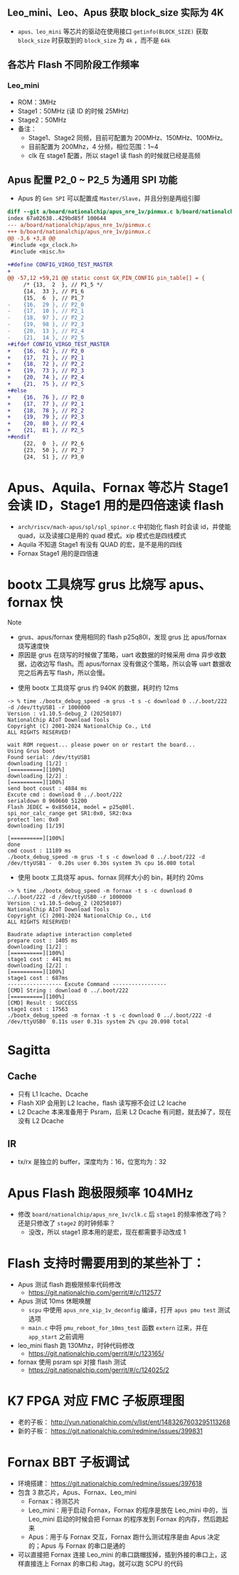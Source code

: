 
## Leo_mini、Leo、Apus 获取 block_size 实际为 4K
- `apus、leo_mini`  等芯片的驱动在使用接口 ` getinfo(BLOCK_SIZE) ` 获取 `block_size` 时获取到的 `block_size`  为 `4k` ，而不是 `64k` 



## 各芯片 Flash 不同阶段工作频率

### Leo_mini
- ROM：3MHz
- Stage1：50MHz (读 ID 的时候 25MHz)
- Stage2：50MHz
- 备注：
	- Stage1、Stage2 同频，目前可配置为 200MHz、150MHz、100MHz。
	- 目前配置为 200Mhz，4 分频，相位范围：1~4
	- clk 在 stage1 配置，所以 stage1 读 flash 的时候就已经是高频






## Apus 配置 P2_0 ~ P2_5 为通用 SPI 功能
- Apus 的 `Gen SPI` 可以配置成 `Master/Slave`，并且分别是两组引脚
```diff
diff --git a/board/nationalchip/apus_nre_1v/pinmux.c b/board/nationalchip/apus_nre_1v/pinmux.c
index 67a02638..429bd85f 100644
--- a/board/nationalchip/apus_nre_1v/pinmux.c
+++ b/board/nationalchip/apus_nre_1v/pinmux.c
@@ -3,6 +3,8 @@
 #include <gx_clock.h>
 #include <misc.h>
 
+#define CONFIG_VIRGO_TEST_MASTER
+
@@ -57,12 +59,21 @@ static const GX_PIN_CONFIG pin_table[] = {
     /* {13,  2  }, // P1_5 */
     {14,  33 }, // P1_6
     {15,  6  }, // P1_7
-    {16,  29 }, // P2_0
-    {17,  10 }, // P2_1
-    {18,  97 }, // P2_2
-    {19,  98 }, // P2_3
-    {20,  13 }, // P2_4
-    {21,  14 }, // P2_5
+#ifdef CONFIG_VIRGO_TEST_MASTER
+    {16,  62 }, // P2_0
+    {17,  71 }, // P2_1
+    {18,  72 }, // P2_2
+    {19,  73 }, // P2_3
+    {20,  74 }, // P2_4
+    {21,  75 }, // P2_5
+#else
+    {16,  76 }, // P2_0
+    {17,  77 }, // P2_1
+    {18,  78 }, // P2_2
+    {19,  79 }, // P2_3
+    {20,  80 }, // P2_4
+    {21,  81 }, // P2_5
+#endif
     {22,  0  }, // P2_6
     {23,  50 }, // P2_7
     {24,  51 }, // P3_0
```




# Apus、Aquila、Fornax 等芯片 Stage1 会读 ID，Stage1 用的是四倍速读 flash
- `arch/riscv/mach-apus/spl/spl_spinor.c` 中初始化 flash 时会读 id，并使能 quad，以及读接口是用的 quad 模式。xip 模式也是四线模式 
- Aquila 不知道 Stage1 有没有 QUAD 的宏，是不是用的四线
- Fornax Stage1 用的是四倍速 



# bootx 工具烧写 grus 比烧写 apus、fornax 快

> [!Note] 
>  -  grus、apus/fornax 使用相同的 flash p25q80l，发现 grus 比 apus/fornax 烧写速度快
>  - 原因是 grus 在烧写的时候做了策略，uart 收数据的时候采用 dma 异步收数据，边收边写 flash。而 apus/fornax 没有做这个策略，所以会等 uart 数据收完之后再去写 flash，所以会慢。



- 使用 bootx 工具烧写 grus 约 940K 的数据，耗时约 12ms
```
-> % time ./bootx_debug_speed -m grus -t s -c download 0 ../.boot/222 -d /dev/ttyUSB1 -r 1000000 
Version : v1.10.5-debug_2 (20250107)
NationalChip AIoT Download Tools
Copyright (C) 2001-2024 NationalChip Co., Ltd
ALL RIGHTS RESERVED!

wait ROM request... please power on or restart the board...
Using Grus boot
Found serial: /dev/ttyUSB1
downloading [1/2] : 
[==========][100%]
downloading [2/2] : 
[==========][100%]
send boot coust : 4884 ms
Excute cmd : download 0 ../.boot/222
serialdown 0 960660 51200
Flash JEDEC = 0x856014, model = p25q80l.
spi_nor_calc_range get SR1:0x0, SR2:0xa 
protect len: 0x0
downloading [1/19]

[==========][100%]
done
cmd coust : 11189 ms
./bootx_debug_speed -m grus -t s -c download 0 ../.boot/222 -d /dev/ttyUSB1 -  0.20s user 0.30s system 3% cpu 16.080 total
```
- 使用 bootx 工具烧写 apus、fornax 同样大小的 bin，耗时约 20ms
```
-> % time ./bootx_debug_speed -m fornax -t s -c download 0 ../.boot/222 -d /dev/ttyUSB0 -r 1000000 
Version : v1.10.5-debug_2 (20250107)
NationalChip AIoT Download Tools
Copyright (C) 2001-2024 NationalChip Co., Ltd
ALL RIGHTS RESERVED!

Baudrate adaptive interaction completed
prepare cost : 1405 ms
downloading [1/2] : 
[==========][100%]
stage1 cost : 441 ms
downloading [2/2] : 
[==========][100%]
stage1 cost : 687ms
----------------- Excute Command -----------------
[CMD] String : download 0 ../.boot/222
[==========][100%]
[CMD] Result : SUCCESS
stage1 cost : 17563
./bootx_debug_speed -m fornax -t s -c download 0 ../.boot/222 -d /dev/ttyUSB0  0.11s user 0.31s system 2% cpu 20.098 total
```




# Sagitta

## Cache
- 只有 L1 Icache、Dcache
- Flash XIP 会用到 L2 Icache，flash 读写擦不会过 L2 Icache
- L2 Dcache 本来准备用于 Psram，后来 L2 Dcache 有问题，就去掉了，现在没有 L2 Dcache

## IR
- tx/rx 是独立的 buffer，深度均为：16，位宽均为：32








# Apus Flash 跑极限频率 104MHz
- 修改 `board/nationalchip/apus_nre_1v/clk.c` 后 `stage1` 的频率修改了吗？还是只修改了 `stage2` 的时钟频率？
	- 没改，所以 stage1 原本用的是宏，现在都需要手动改成 1



# Flash 支持时需要用到的某些补丁：

- Apus 测试 flash 跑极限频率代码修改
	- https://git.nationalchip.com/gerrit/#/c/112577
- Apus 测试 10ms 休眠唤醒
	- `scpu` 中使用 ` apus_nre_xip_1v_deconfig ` 编译，打开 ` apus pmu test ` 测试选项
	- `main.c` 中将 ` pmu_reboot_for_10ms_test ` 函数 `extern` 过来，并在 `app_start` 之前调用
- leo_mini flash 跑 130Mhz，时钟代码修改
	- https://git.nationalchip.com/gerrit/#/c/123165/
- fornax 使用 psram spi 对接 flash 测试
	- https://git.nationalchip.com/gerrit/#/c/124025/2



# K7 FPGA 对应 FMC 子板原理图
- 老的子板： http://yun.nationalchip.com/v/list/ent/1483267603295113268
- 新的子板： https://git.nationalchip.com/redmine/issues/399831


# Fornax BBT 子板调试
- 环境搭建： https://git.nationalchip.com/redmine/issues/397618
- 包含 3 款芯片，Apus、Fornax、Leo_mini
	- Fornax：待测芯片
	- Leo_mini：用于启动 Fornax，Fornax 的程序是放在 Leo_mini 中的，当 Leo_mini 启动的时候会把 Fornax 的程序发到 Fornax 的内存，然后跑起来
	- Apus：用于与 Fornax 交互，Fornax 跑什么测试程序是由 Apus 决定的；Apus 与 Fornax 的串口是通的
- 可以直接把 Fornax 连接 Leo_mini 的串口跳帽拔掉，插到外接的串口上，这样直接连上 Fornax 的串口和 Jtag，就可以跑 SCPU 的代码

